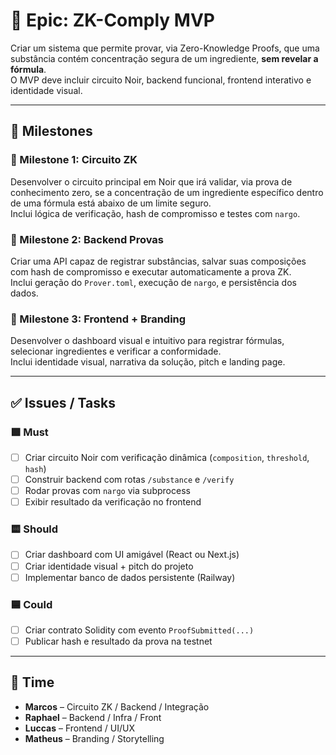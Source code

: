 # 🚀 Epic: ZK-Comply MVP

Criar um sistema que permite provar, via Zero-Knowledge Proofs, que uma substância contém concentração segura de um ingrediente, **sem revelar a fórmula**.  
O MVP deve incluir circuito Noir, backend funcional, frontend interativo e identidade visual.

---

## 🎯 Milestones

### 📍 Milestone 1: Circuito ZK
Desenvolver o circuito principal em Noir que irá validar, via prova de conhecimento zero, se a concentração de um ingrediente específico dentro de uma fórmula está abaixo de um limite seguro.  
Inclui lógica de verificação, hash de compromisso e testes com `nargo`.

### 📍 Milestone 2: Backend Provas
Criar uma API capaz de registrar substâncias, salvar suas composições com hash de compromisso e executar automaticamente a prova ZK.  
Inclui geração do `Prover.toml`, execução de `nargo`, e persistência dos dados.

### 📍 Milestone 3: Frontend + Branding
Desenvolver o dashboard visual e intuitivo para registrar fórmulas, selecionar ingredientes e verificar a conformidade.  
Inclui identidade visual, narrativa da solução, pitch e landing page.

---

## ✅ Issues / Tasks

### 🟩 Must
- [ ] Criar circuito Noir com verificação dinâmica (`composition`, `threshold`, `hash`)
- [ ] Construir backend com rotas `/substance` e `/verify`
- [ ] Rodar provas com `nargo` via subprocess
- [ ] Exibir resultado da verificação no frontend

### 🟨 Should
- [ ] Criar dashboard com UI amigável (React ou Next.js)
- [ ] Criar identidade visual + pitch do projeto
- [ ] Implementar banco de dados persistente (Railway)

### 🟦 Could
- [ ] Criar contrato Solidity com evento `ProofSubmitted(...)`
- [ ] Publicar hash e resultado da prova na testnet

---

## 👥 Time

- **Marcos** – Circuito ZK / Backend / Integração
- **Raphael** – Backend / Infra / Front
- **Luccas** – Frontend / UI/UX
- **Matheus** – Branding / Storytelling
